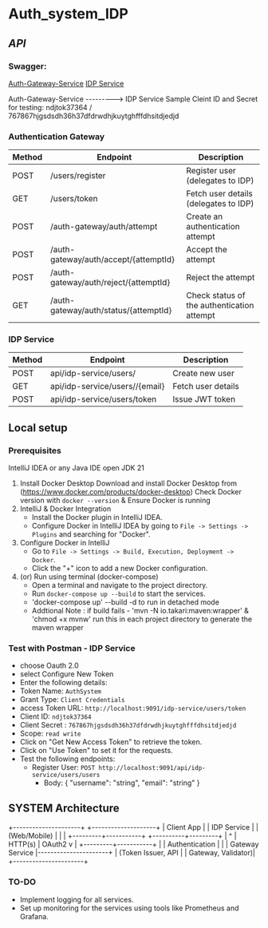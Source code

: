 # Auth_system_IDP

## _API_

### Swagger: 

[Auth-Gateway-Service](http://localhost:9090/swagger-ui/index.html)
[IDP Service](http://localhost:9091/swagger-ui/index.html)

Auth-Gateway-Service ---------> IDP Service
Sample Cleint ID and Secret for testing: ndjtok37364 / 767867hjgsdsdh36h37dfdrwdhjkuytghfffdhsitdjedjd


### Authentication Gateway

| Method | Endpoint                              | Description                                |
|--------|---------------------------------------|--------------------------------------------|
| POST   | /users/register                       | Register user (delegates to IDP)           |
| GET    | /users/token                          | Fetch user details (delegates to IDP)      |
| POST   | /auth-gateway/auth/attempt            | Create an authentication attempt           |
| POST   | /auth-gateway/auth/accept/{attemptId} | Accept the attempt                         |
| POST   | /auth-gateway/auth/reject/{attemptId} | Reject the attempt                         |
| GET    | /auth-gateway/auth/status/{attemptId} | Check status of the authentication attempt |


### IDP Service

| Method | Endpoint                         | Description        |
|--------|----------------------------------|--------------------|
| POST   | api/idp-service/users/           |  Create new user   |
| GET    | api/idp-service/users//{email}   | Fetch user details |
| POST   | api/idp-service/users/token      | Issue JWT token    |


## **Local setup**
### Prerequisites
IntelliJ IDEA or any Java IDE
open JDK 21

1. Install Docker Desktop
    Download and install Docker Desktop from (https://www.docker.com/products/docker-desktop)
    Check Docker version with `docker --version` & Ensure Docker is running
2. IntelliJ & Docker Integration
    - Install the Docker plugin in IntelliJ IDEA.
    - Configure Docker in IntelliJ IDEA by going to `File -> Settings -> Plugins` and searching for "Docker".
3. Configure Docker in IntelliJ
    - Go to `File -> Settings -> Build, Execution, Deployment -> Docker`.
    - Click the "+" icon to add a new Docker configuration.
4. (or) Run using terminal (docker-compose)
    - Open a terminal and navigate to the project directory.
    - Run `docker-compose up --build` to start the services.
    - 'docker-compose up' --build -d to run in detached mode
    - Addtional Note : if build fails - 'mvn -N io.takari:maven:wrapper' & 'chmod +x mvnw' run this in each project directory to generate the maven wrapper

### Test with Postman - IDP Service

- choose Oauth 2.0
- select Configure New Token
- Enter the following details:
- Token Name: `AuthSystem`
- Grant Type: `Client Credentials`
- access Token URL: `http://localhost:9091/idp-service/users/token`
- Client ID: `ndjtok37364`
- Client Secret : `767867hjgsdsdh36h37dfdrwdhjkuytghfffdhsitdjedjd`
- Scope: `read write`
- Click on "Get New Access Token" to retrieve the token.
- Click on "Use Token" to set it for the requests.
- Test the following endpoints:
  - Register User: `POST http://localhost:9091/api/idp-service/users/users`
    - Body:
      {
      "username": "string",
      "email": "string"
      }


## **SYSTEM Architecture**

+---------------------+            +--------------------+
|    Client App       |            |     IDP Service    |
|  (Web/Mobile)       |            |                    |
+---------+-----------+            +----------+---------+
          |                                  ^
          | HTTP(s)                          | OAuth2 
          v                                  |
+---------+-----------+                      |
|  Authentication     |                      |
|  Gateway Service    |----------------------+
| (Token Issuer, API  |
|  Gateway, Validator)|
+----------------------+


### TO-DO
- Implement logging for all services.
- Set up monitoring for the services using tools like Prometheus and Grafana.
